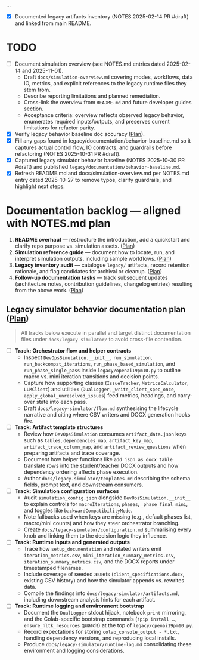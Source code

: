 ...
- [x] Documented legacy artifacts inventory (NOTES 2025-02-14 PR #draft) and linked from main README.
# TODO

- [ ] Document simulation overview (see NOTES.md entries dated 2025-02-14 and
      2025-11-01).
  - Draft `docs/simulation-overview.md` covering modes, workflows, data IO,
    metrics, and explicit references to the legacy runtime files they stem
    from.
  - Describe reporting limitations and planned remediation.
  - Cross-link the overview from `README.md` and future developer guides
    section.
  - Acceptance criteria: overview reflects observed legacy behavior, enumerates
    required inputs/outputs, and preserves current limitations for refactor
    parity.
- [x] Verify legacy behavior baseline doc accuracy ([Plan](NOTES.md#2025-10-31--pr-draft)).
- [x] Fill any gaps found in legacy/documentation/behavior-baseline.md so it captures
      actual control flow, IO contracts, and guardrails before refactoring (NOTES 2025-10-31 PR #draft).
- [x] Captured legacy simulator behavior baseline (NOTES 2025-10-30 PR #draft)
  and published `legacy/documentation/behavior-baseline.md`.
- [x] Refresh README.md and docs/simulation-overview.md per NOTES.md entry dated
  2025-10-27 to remove typos, clarify guardrails, and highlight next steps.

# Documentation backlog — aligned with NOTES.md plan

1. **README overhaul** — restructure the introduction, add a quickstart and
   clarify repo purpose vs. simulation assets. ([Plan](NOTES.md#2025-10-26--pr-draft))
2. **Simulation reference guide** — document how to locate, run, and interpret
   simulation outputs, including sample workflows. ([Plan](NOTES.md#2025-10-26--pr-draft))
3. **Legacy inventory audit** — catalogue `legacy/` artifacts, record retention
   rationale, and flag candidates for archival or cleanup. ([Plan](NOTES.md#2025-10-26--pr-draft))
4. **Follow-up documentation tasks** — track subsequent updates (architecture
   notes, contribution guidelines, changelog entries) resulting from the above
   work. ([Plan](NOTES.md#2025-10-26--pr-draft))

## Legacy simulator behavior documentation plan ([Plan](NOTES.md#2025-10-29--pr-draft))

> All tracks below execute in parallel and target distinct documentation files
> under `docs/legacy-simulator/` to avoid cross-file contention.

- [ ] **Track: Orchestrator flow and helper contracts**
  - Inspect `DevOpsSimulation.__init__`, `run_simulation`,
    `run_backcompat_iterations`, `run_phase_based_simulation`, and
    `run_phase_single_pass` inside `legacy/openai19pm10.py` to outline macro vs.
    mini iteration transitions and decision points.
  - Capture how supporting classes (`IssueTracker`, `MetricsCalculator`,
    `LLMClient`) and utilities (`DualLogger`, `_write_client_spec_once`,
    `apply_global_unresolved_issues`) feed metrics, headings, and carry-over
    state into each pass.
  - Draft `docs/legacy-simulator/flow.md` synthesising the lifecycle narrative
    and citing where CSV writers and DOCX generation hooks fire.
- [ ] **Track: Artifact template structures**
  - Review how `DevOpsSimulation` consumes `artifact_data.json` keys such as
    `tables`, `dependencies_map`, `artifact_key_map`,
    `artifact_trace_column_map`, and `artifact_review_questions` when preparing
    artifacts and trace coverage.
  - Document how helper functions like `add_json_as_docx_table` translate rows
    into the student/teacher DOCX outputs and how dependency ordering affects
    phase execution.
  - Author `docs/legacy-simulator/templates.md` describing the schema fields,
    prompt text, and downstream consumers.
- [ ] **Track: Simulation configuration surfaces**
  - Audit `simulation_config.json` alongside `DevOpsSimulation.__init__` to
    explain controls for `macroIterations`, `phases`, `_phase_final_mini`, and
    toggles like `backwardCompatibilityMode`.
  - Note fallbacks used when keys are missing (e.g., default phases list,
    macro/mini counts) and how they steer orchestrator branching.
  - Create `docs/legacy-simulator/configuration.md` summarising every knob and
    linking them to the decision logic they influence.
- [ ] **Track: Runtime inputs and generated outputs**
  - Trace how `setup_documentation` and related writers emit
    `iteration_metrics.csv`, `mini_iteration_summary_metrics.csv`,
    `iteration_summary_metrics.csv`, and the DOCX reports under timestamped
    filenames.
  - Include coverage of seeded assets (`client_specifications.docx`, existing
    CSV history) and how the simulator appends vs. rewrites data.
  - Compile the findings into `docs/legacy-simulator/artifacts.md`, including
    downstream analysis hints for each artifact.
- [ ] **Track: Runtime logging and environment bootstrap**
  - Document the `DualLogger` stdout hijack, notebook `print` mirroring, and the
    Colab-specific bootstrap commands (`!pip install …`, `ensure_nltk_resources`
    guards) at the top of `legacy/openai19pm10.py`.
  - Record expectations for storing `colab_console_output - *.txt`, handling
    dependency versions, and reproducing local installs.
  - Produce `docs/legacy-simulator/runtime-log.md` consolidating these
    environment and logging considerations.
